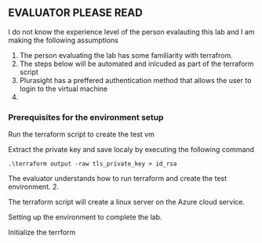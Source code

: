 ## EVALUATOR PLEASE READ 
I do not know the experience level of the person evalauting this lab and 
I am making the following assumptions 

1. The person evaluating the lab has some familiarity with terrafrom. 
2. The steps below will be automated and inlcuded as part of the terraform script 
3. Plurasight has a preffered authentication method that allows the user to login to the virtual machine
4. 


### Prerequisites for the environment setup 

Run the terraform script to create the test vm

Extract the private key and save localy by executing the following command 

`.\terraform output -raw tls_private_key > id_rsa`

The evaluator understands how to run terraform and create the test environment.
2.  

The terraform script will create a linux server on the Azure cloud service. 

Setting up the environment to complete the lab. 

Initialize the terrform 
